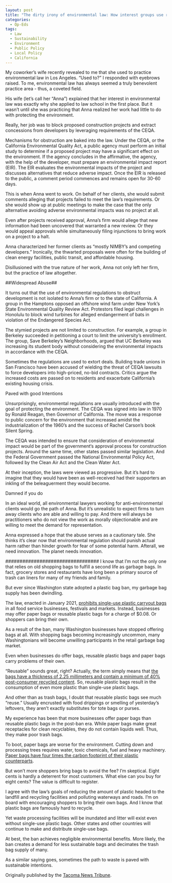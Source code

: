 ```yaml
---
layout: post
title: "The dirty irony of environmental law: How interest groups use regulation to blockade sustainable development."
categories:
  - Op-Eds
tags:
  - Law
  - Sustainability
  - Environment
  - Public Policy
  - Local Policy
  - California
---
```


My coworker’s wife recently revealed to me that she used to practice environmental law in Los Angeles.  “Used to?” I responded with eyebrows raised.  To me, environmental law has always seemed a truly benevolent practice area - thus, a coveted field.

His wife (let’s call her “Anna”) explained that her interest in environmental law was exactly why she applied to law school in the first place.  But it wasn’t until she was practicing that Anna realized her work had little to do with protecting the environment.  

Really, her job was to block proposed construction projects and extract concessions from developers by leveraging requirements of the CEQA.

Mechanisms for obstruction are baked into the law.  Under the CEQA, or the California Environmental Quality Act, a public agency must perform an initial study to determine if a proposed project may have a significant effect on the environment.  If the agency concludes in the affirmative, the agency, with the help of the developer, must prepare an environmental impact report (EIR).  The EIR evaluates the environmental impacts of the project and discusses alternatives that reduce adverse impact. Once the EIR is released to the public, a comment period commences and remains open for 30-60 days.  

This is when Anna went to work.  On behalf of her clients, she would submit comments alleging that projects failed to meet the law’s requirements.  Or she would show up at public meetings to make the case that the only alternative avoiding adverse environmental impacts was no project at all.

Even after projects received approval, Anna’s firm would allege that new information had been uncovered that warranted a new review.  Or they would appeal approvals while simultaneously filing injunctions to bring work on a project to a halt.  

Anna characterized her former clients as “mostly NIMBY’s and competing developers.”  Ironically, the thwarted proposals were often for the building of clean energy facilities, public transit, and affordable housing.  

Disillusioned with the true nature of her work, Anna not only left her firm, but the practice of law altogether.  

##Widespread Abuse##

It turns out that the use of environmental regulations to obstruct development is not isolated to Anna’s firm or to the state of California.  A group in the Hamptons opposed an offshore wind farm under New York’s State Environmental Quality Review Act.  Protestors filed legal challenges in Honolulu to block wind turbines for alleged endangerment of bats in violation of the Endangered Species Act.  

The stymied projects are not limited to construction.  For example, a group in Berkeley succeeded in petitioning a court to limit the university’s enrollment.  The group, Save Berkeley’s Neighborhoods, argued that UC Berkeley was increasing its student body without considering the environmental impacts in accordance with the CEQA.

Sometimes the regulations are used to extort deals.  Building trade unions in San Francisco have been accused of wielding the threat of CEQA lawsuits to force developers into high-priced, no-bid contracts.  Critics argue the increased costs are passed on to residents and exacerbate California’s existing housing crisis.  

Paved with good Intentions

Unsurprisingly, environmental regulations are usually introduced with the goal of protecting the environment.  The CEQA was signed into law in 1970 by Ronald Reagan, then Governor of California.  The move was a response to public concern for the environment that increased amidst the industrialization of the 1960’s and the success of Rachel Carson’s book Silent Spring.  

The CEQA was intended to ensure that consideration of environmental impact would be part of the government‘s approval process for construction projects. Around the same time, other states passed similar legislation.  And the Federal Government passed the National Environmental Policy Act, followed by the Clean Air Act and the Clean Water Act. 

At their inception, the laws were viewed as progressive.  But it’s hard to imagine that they would have been as well-received had their supporters an inkling of the beleaguerment they would become.  

Damned if you do

In an ideal world, all environmental lawyers working for anti-environmental clients would go the path of Anna.  But it’s unrealistic to expect firms to turn away clients who are able and willing to pay.  And there will always be practitioners who do not view the work as morally objectionable and are willing to meet the demand for representation.

Anna expressed a hope that the abuse serves as a cautionary tale.  She thinks it’s clear now that environmental regulation should punish actual harm rather than hinder growth for fear of some potential harm.  Afterall, we need innovation.  The planet needs innovation.




#################################
I know that I’m not the only one that relies on old shopping bags to fulfill a second life as garbage bags. In fact, grocery stores and restaurants have long been a primary source of trash can liners for many of my friends and family.

But ever since Washington state adopted a plastic bag ban, my garbage bag supply has been dwindling.

The law, enacted in January 2021, [prohibits single-use plastic carryout bags](https://ecology.wa.gov/Waste-Toxics/Reducing-recycling-waste/Waste-reduction-programs/Plastics/Plastic-bag-ban) in all food service businesses, festivals and markets. Instead, businesses may offer paper bags or reusable plastic bags for a charge of $0.08. Or shoppers can bring their own.

As a result of the ban, many Washington businesses have stopped offering bags at all. With shopping bags becoming increasingly uncommon, many Washingtonians will become unwilling participants in the retail garbage bag market.

Even when businesses do offer bags, reusable plastic bags and paper bags carry problems of their own.

“Reusable” sounds great, right? Actually, the term simply means that [the bags have a thickness of 2.25 millimeters and contain a minimum of 40% post-consumer recycled content](https://dor.wa.gov/sites/default/files/2022-02/sn_21_Plasticbagban.pdf). So, reusable plastic bags result in the consumption of even more plastic than single-use plastic bags.

And other than as trash bags, I doubt that reusable plastic bags see much “reuse.” Usually encrusted with food drippings or smelling of yesterday’s leftovers, they aren’t exactly substitutes for tote bags or purses.

My experience has been that more businesses offer paper bags than reusable plastic bags in the post-ban era. While paper bags make great receptacles for clean recyclables, they do not contain liquids well. Thus, they make poor trash bags.

To boot, paper bags are worse for the environment. Cutting down and processing trees requires water, toxic chemicals, fuel and heavy machinery. [Paper bags have four times the carbon footprint of their plastic counterparts](https://www.bbc.com/news/business-47027792).

But won’t more shoppers bring bags to avoid the fee? I’m skeptical. Eight cents is hardly a deterrent for most customers. What else can you buy for eight cents? The value is difficult to register.

I agree with the law’s goals of reducing the amount of plastic headed to the landfill and recycling facilities and polluting waterways and roads. I’m on board with encouraging shoppers to bring their own bags. And I know that plastic bags are famously hard to recycle.

Yet waste processing facilities will be inundated and litter will exist even without single-use plastic bags. Other states and other countries will continue to make and distribute single-use bags.

At best, the ban achieves negligible environmental benefits. More likely, the ban creates a demand for less sustainable bags and decimates the trash bag supply of many.

As a similar saying goes, sometimes the path to waste is paved with sustainable intentions.

Originally published by the [Tacoma News Tribune](https://www.thenewstribune.com/opinion/article266128636.html).
